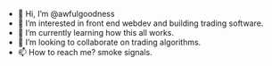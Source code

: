 - 👋 Hi, I’m @awfulgoodness
- 👀 I’m interested in front end webdev and building trading software.
- 🌱 I’m currently learning how this all works.
- 💞️ I’m looking to collaborate on trading algorithms. 
- 📫 How to reach me? smoke signals.

<!---
awfulgoodness/awfulgoodness is a ✨ special ✨ repository because its `README.md` (this file) appears on your GitHub profile.
You can click the Preview link to take a look at your changes.
--->

